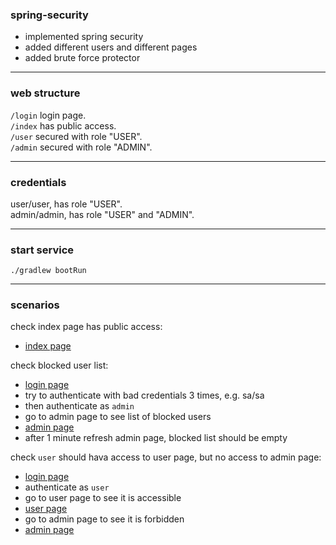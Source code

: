 ### spring-security

* implemented spring security
* added different users and different pages
* added brute force protector

---

### web structure

`/login` login page.  
`/index` has public access.  
`/user` secured with role "USER".  
`/admin` secured with role "ADMIN".

---

###  credentials

user/user, has role "USER".  
admin/admin, has role "USER" and "ADMIN".

---

### start service 

`./gradlew bootRun`

---

###  scenarios

check index page has public access:
* [index page](http://localhost:8080/index)

check blocked user list:
* [login page](http://localhost:8080/login)
* try to authenticate with bad credentials 3 times, e.g. sa/sa
* then authenticate as `admin`
* go to admin page to see list of blocked users
* [admin page](http://localhost:8080/admin)
* after 1 minute refresh admin page, blocked list should be empty

check `user` should hava access to user page, but no access to admin page:
* [login page](http://localhost:8080/login)
* authenticate as `user`
* go to user page to see it is accessible
* [user page](http://localhost:8080/user)
* go to admin page to see it is forbidden
* [admin page](http://localhost:8080/admin)
